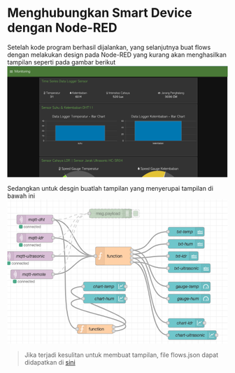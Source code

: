 # Menghubungkan Smart Device dengan Node-RED

Setelah kode program berhasil dijalankan, yang selanjutnya buat flows dengan melakukan design pada Node-RED yang kurang
akan menghasilkan tampilan seperti pada gambar berikut
![](../images/monitoring.png)

Sedangkan untuk desgin buatlah tampilan yang menyerupai tampilan di bawah ini
![](../images/flows.png)

> Jika terjadi kesulitan untuk membuat tampilan, file flows.json dapat didapatkan di [sini](../images/flows.json) 
